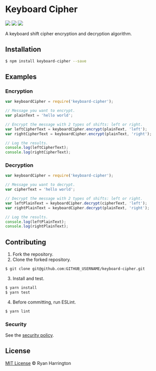 # Keyboard Cipher
![](https://github.com/LeSirH/keyboard-cipher/actions/workflows/test.yml/badge.svg)
![](https://img.shields.io/github/languages/code-size/LeSirH/keyboard-cipher?label=Size)
![](https://img.shields.io/jsdelivr/npm/hm/keyboard-cipher?label=Downloads)

A keyboard shift cipher encryption and decryption algorithm.

## Installation
```bash
$ npm install keyboard-cipher --save
```

## Examples

### Encryption
```js
var keyboardCipher = require('keyboard-cipher');

// Message you want to encrypt.
var plainText = 'hello world';

// Encrypt the message with 2 types of shifts: left or right.
var leftCipherText = keyboardCipher.encrypt(plainText, 'left');
var rightCipherText = keyboardCipher.encrypt(plainText, 'right');

// Log the results.
console.log(leftCipherText);
console.log(rightCipherText);
```

### Decryption
```js
var keyboardCipher = require('keyboard-cipher');

// Message you want to decrypt.
var cipherText = 'hello world';

// Decrypt the message with 2 types of shifts: left or right.
var leftPlainText = keyboardCipher.decrypt(cipherText, 'left');
var rightPlainText = keyboardCipher.decrypt(plainText, 'right');

// Log the results.
console.log(leftPlainText);
console.log(rightPlainText);
```

## Contributing
1. Fork the repository.
2. Clone the forked repository.
```bash
$ git clone git@github.com:GITHUB_USERNAME/keyboard-cipher.git
```
3. Install and test.
```bash
$ yarn install
$ yarn test
```
4. Before committing, run ESLint.
```bash
$ yarn lint
```

### Security
See the [security policy](/SECURITY.md).

## License
[MIT License](/LICENSE) :copyright: Ryan Harrington
